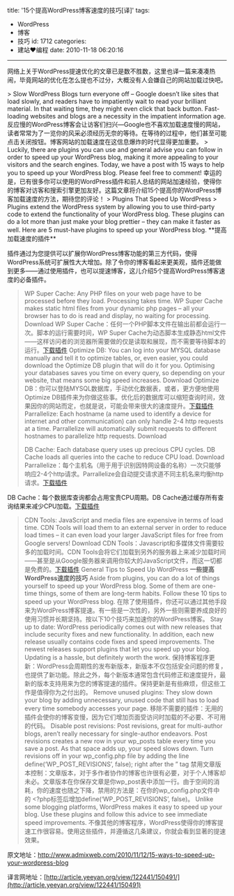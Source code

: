 title: '15个提高WordPress博客速度的技巧[译]'
tags:
  - WordPress
  - 博客
  - 技巧
id: 1712
categories:
  - 建站❤编程
date: 2010-11-18 06:20:16
---

网络上关于WordPress提速优化的文章已是数不胜数，这里也译一篇来凑凑热闹，毕竟网站的优化在怎么提也不过分，大概没有人会嫌自己的网站加载过快吧。
<div>
> Slow WordPress Blogs turn everyone off – Google doesn’t like sites that load slowly, and readers have to impatiently wait to read your brilliant material. In that waiting time, they might even click that back button. Fast-loading websites and blogs are a necessity in the impatient information age.
反应慢的WordPress博客会让访客们扫兴—Google也不喜欢加载速度慢的网站，读者常常为了一览你的风采必须经历无奈的等待。在等待的过程中，他们甚至可能点击关闭按钮。博客网站的加载速度在这信息爆炸的时代显得更加重要。<!--more-->
> Luckily, there are plugins you can use and general advise you can follow in order to speed up your WordPress blog, making it more appealing to your visitors and the search engines. Today, we have a post with 15 ways to help you to speed up your WordPress blog. Please feel free to comment!
幸运的是，已有很多你可以使用的WordPress插件和前人总结的网站加速经验，使得你的博客对访客和搜索引擎更加友好。这篇文章将介绍15个提高你的WordPress博客加载速度的方法，期待您的评论！
> Plugins That Speed Up WordPress
> Plugins extend the WordPress system by allowing you to use third-party code to extend the functionality of your WordPress blog. These plugins can do a lot more than just make your blog prettier – they can make it faster as well. Here are 5 must-have plugins to speed up your WordPress blog.
**提高加载速度的插件**

插件通过为您提供可以扩展你WordPress博客功能的第三方代码，使得WordPress系统可扩展性大大增加。除了令你的博客看起来更美观，插件还能做到更多——通过使用插件，也可以提速博客，这儿介绍5个提高WordPress博客速度的必备插件。
> WP Super Cache: Any PHP files on your web page have to be processed before they load. Processing takes time. WP Super Cache makes static html files from your dynamic php pages – all your browser has to do is read and display, no waiting for processing. Download
WP Super Cache：任何一个PHP脚本文件在输出前都会运行一次。脚本的运行需要时间，WP Super Cache为动态脚本生成静态html文件——这样访问者的浏览器所需要做的仅是读取和展现，而不需要等待脚本的运行。[下载插件](http://wordpress.org/extend/plugins/wp-super-cache/)
> Optimize DB: You can log into your MYSQL database manually and tell it to optimize tables, or, even easier, you could download the Optimize DB plugin that will do it for you. Optimising your databases saves you time on every query, so depending on your website, that means some big speed increases. Download
Optimize DB：你可以登陆MYSQL数据库，手动优化数据表，或者，更方便地使用Optimize DB插件来为你做这些事。优化后的数据库可以缩短查询时间，效果因你的网站而定，也就是说，可能会带来很大的速度提升。[下载插件](http://wordpress.org/extend/plugins/optimize-db/)
> Parrallelize: Each hostname (a name used to identify a device for internet and other communication) can only handle 2-4 http requests at a time. Parrallelize will automatically submit requests to different hostnames to parallelize http requests. Download
> 
> DB Cache: Each database query uses up precious CPU cycles. DB Cache loads all queries into the cache to reduce CPU load. Download
Parrallelize：每个主机名（用于用于识别因特网设备的名称）一次只能够响应2-4个http请求。Parrallelize会自动提交请求道不同主机名来均衡http请求。[下载插件](http://wordpress.org/extend/plugins/parrallelize)

DB Cache：每个数据库查询都会占用宝贵CPU周期。DB Cache通过缓存所有查询结果来减少CPU加载。[下载插件](http://wordpress.org/extend/plugins/db-cache)
> CDN Tools: JavaScript and media files are expensive in terms of load time. CDN Tools will load them to an external server in order to reduce load times – it can even load your larger JavaScript files for free from Google servers! Download
CDN Tools：Javascript和多媒体文件需要较多的加载时间。CDN Tools会将它们加载到另外的服务器上来减少加载时间——甚至是从Google服务器来调用你较大的JavaScript文件，而这一切都是免费的。[下载插件](http://wordpress.org/extend/plugins/cdn-tools)
> General Tips to Speed Up WordPress
**一些提高WordPress速度的技巧**
> Aside from plugins, you can do a lot of things yourself to speed up your WordPress blog. Some of them are one-time things, some of them are long-term habits. Follow these 10 tips to speed up your WordPress blog.
在除了使用插件，你还可以通过其他手段来为WordPress博客提速。有一些是一次性的，另外一些则需要养成良好的使用习惯并长期坚持。按以下10个技巧来加速你的WordPress博客。
> Stay up to date: WordPress periodically comes out with new releases that include security fixes and new functionality. In addition, each new release usually contains code fixes and speed improvements. The newest releases support plugins that let you speed up your blog. Updating is a hassle, but definitely worth the work.
保持博客程序更新：WordPress会周期性的发布新版本，新版本不仅包括安全问题的修复，也提供了新功能。除此之外，每个新版本通常包含代码修正和速度提升，最新的版本支持用来为您的博客提速的插件。保持更新是有些麻烦，但这些工作是值得你为之付出的。
> Remove unused plugins: They slow down your blog by adding unnecessary, unused code that still has to load every time somebody accesses your page.
移除不需要的插件：无用的插件会使你的博客变慢，因为它们增加页面受访问时加载的不必要、不可用的代码。
> Disable post revisions: Post revisions, great for multi-author blogs, aren’t really necessary for single-author endeavors. Post revisions creates a new row in your wp_posts table every time you save a post. As that space adds up, your speed slows down. Turn revisions off in your wp_config.php file by adding the line define(‘WP_POST_REVISIONS’, false); right after the ” tag
禁用文章版本控制：文章版本，对于多作者协作的博客也许很有必要，对于个人博客却未必。文章版本在你保存文章是你wp_post表中添加一行。由于空间的消耗，你的速度也随之下降，禁用的方法是：在你的wp_config.php文件中的 &lt;?php标签后增加define(‘WP_POST_REVISIONS’, false)。
> Unlike some blogging platforms, WordPress makes it easy to speed up your blog. Use these plugins and follow this advice to see immediate speed improvements.
不像其他的博客程序，WordPress使得你的博客提速工作很容易。使用这些插件，并遵循这几条建议，你就会看到显著的提速效果。

原文地址：http://www.admixweb.com/2010/11/12/15-ways-to-speed-up-your-wordpress-blog

译言网地址：[http://article.yeeyan.org/view/122441/150491/](http://article.yeeyan.org/view/122441/150491)

</div>